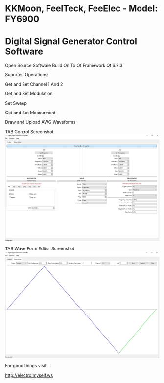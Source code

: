 # KKMoon, FeelTeck, FeeElec - Model: FY6900
# Digital Signal Generator Control Software

Open Source Software Build On To Of Framework Qt 6.2.3

Suported Operations:

  Get and Set Channel 1 And 2

  Get and Set Modulation

  Set Sweep

  Get and Set Measurment

  Draw and Upload AWG Waveforms

TAB Control Screenshot
![Alt text](/ScreenShot-01.jpg?raw=true "Control Tab")


TAB Wave Form Editor Screenshot
![Alt text](/ScreenShot-02.jpg?raw=true "Wave Editor Tab")
  
  
For good things visit ...

http://electro.myself.ws
